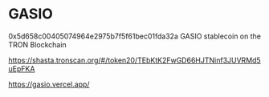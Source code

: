 # GASIO
0x5d658c00405074964e2975b7f5f61bec01fda32a
GASIO stablecoin on the TRON Blockchain

https://shasta.tronscan.org/#/token20/TEbKtK2FwGD66HJTNinf3JUVRMd5uEpFKA

https://gasio.vercel.app/
